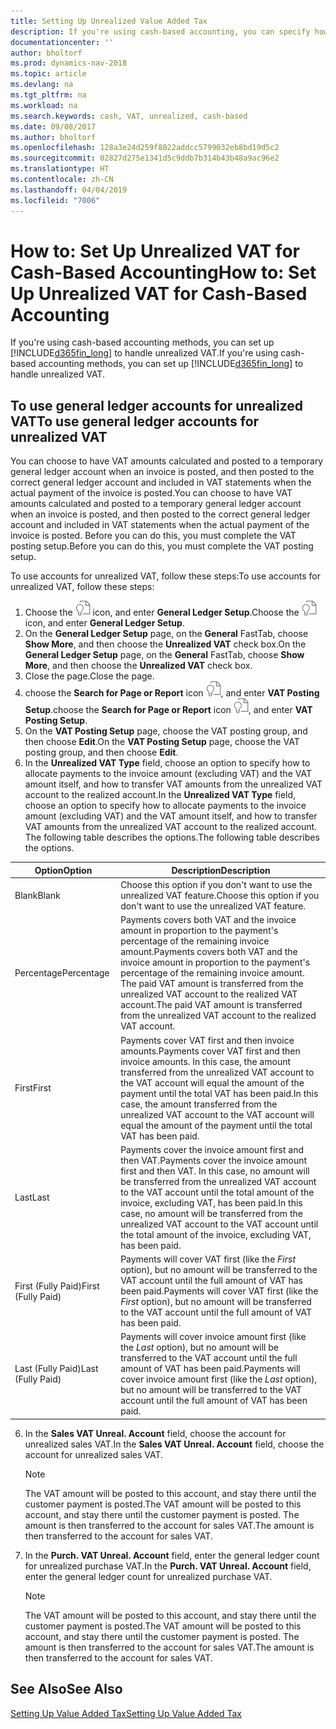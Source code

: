 ```yaml
---
title: Setting Up Unrealized Value Added Tax
description: If you're using cash-based accounting, you can specify how to handle unrealized VAT for sales and purchases.
documentationcenter: ''
author: bholtorf
ms.prod: dynamics-nav-2018
ms.topic: article
ms.devlang: na
ms.tgt_pltfrm: na
ms.workload: na
ms.search.keywords: cash, VAT, unrealized, cash-based
ms.date: 09/08/2017
ms.author: bholtorf
ms.openlocfilehash: 128a3e24d259f8022addcc5799032eb8bd19d5c2
ms.sourcegitcommit: 02827d275e1341d5c9ddb7b314b43b48a9ac96e2
ms.translationtype: HT
ms.contentlocale: zh-CN
ms.lasthandoff: 04/04/2019
ms.locfileid: "7006"
---
```

# <a name="how-to-set-up-unrealized-vat-for-cash-based-accounting"></a><span data-ttu-id="ae5d8-103">How to: Set Up Unrealized VAT for Cash-Based Accounting</span><span class="sxs-lookup"><span data-stu-id="ae5d8-103">How to: Set Up Unrealized VAT for Cash-Based Accounting</span></span>
<span data-ttu-id="ae5d8-104">If you're using cash-based accounting methods, you can set up [!INCLUDE[d365fin_long](includes/d365fin_long_md.md)] to handle unrealized VAT.</span><span class="sxs-lookup"><span data-stu-id="ae5d8-104">If you're using cash-based accounting methods, you can set up [!INCLUDE[d365fin_long](includes/d365fin_long_md.md)] to handle unrealized VAT.</span></span>

## <a name="to-use-general-ledger-accounts-for-unrealized-vat"></a><span data-ttu-id="ae5d8-105">To use general ledger accounts for unrealized VAT</span><span class="sxs-lookup"><span data-stu-id="ae5d8-105">To use general ledger accounts for unrealized VAT</span></span>
<span data-ttu-id="ae5d8-106">You can choose to have VAT amounts calculated and posted to a temporary general ledger account when an invoice is posted, and then posted to the correct general ledger account and included in VAT statements when the actual payment of the invoice is posted.</span><span class="sxs-lookup"><span data-stu-id="ae5d8-106">You can choose to have VAT amounts calculated and posted to a temporary general ledger account when an invoice is posted, and then posted to the correct general ledger account and included in VAT statements when the actual payment of the invoice is posted.</span></span> <span data-ttu-id="ae5d8-107">Before you can do this, you must complete the VAT posting setup.</span><span class="sxs-lookup"><span data-stu-id="ae5d8-107">Before you can do this, you must complete the VAT posting setup.</span></span>

<span data-ttu-id="ae5d8-108">To use accounts for unrealized VAT, follow these steps:</span><span class="sxs-lookup"><span data-stu-id="ae5d8-108">To use accounts for unrealized VAT, follow these steps:</span></span>
1. <span data-ttu-id="ae5d8-109">Choose the ![Search for Page or Report](media/ui-search/search_small.png "Search for Page or Report icon") icon, and enter **General Ledger Setup**.</span><span class="sxs-lookup"><span data-stu-id="ae5d8-109">Choose the ![Search for Page or Report](media/ui-search/search_small.png "Search for Page or Report icon") icon, and enter **General Ledger Setup**.</span></span> 
2. <span data-ttu-id="ae5d8-110">On the **General Ledger Setup** page, on the **General** FastTab, choose **Show More**, and then choose the **Unrealized VAT** check box.</span><span class="sxs-lookup"><span data-stu-id="ae5d8-110">On the **General Ledger Setup** page, on the **General** FastTab, choose **Show More**, and then choose the **Unrealized VAT** check box.</span></span>
3. <span data-ttu-id="ae5d8-111">Close the page.</span><span class="sxs-lookup"><span data-stu-id="ae5d8-111">Close the page.</span></span>
4. <span data-ttu-id="ae5d8-112">choose the **Search for Page or Report** icon ![Search for Page or Report](media/ui-search/search_small.png "Search for Page or Report icon"), and enter **VAT Posting Setup**.</span><span class="sxs-lookup"><span data-stu-id="ae5d8-112">choose the **Search for Page or Report** icon ![Search for Page or Report](media/ui-search/search_small.png "Search for Page or Report icon"), and enter **VAT Posting Setup**.</span></span> 
5. <span data-ttu-id="ae5d8-113">On the **VAT Posting Setup** page, choose the VAT posting group, and then choose **Edit**.</span><span class="sxs-lookup"><span data-stu-id="ae5d8-113">On the **VAT Posting Setup** page, choose the VAT posting group, and then choose **Edit**.</span></span> 
6. <span data-ttu-id="ae5d8-114">In the **Unrealized VAT Type** field, choose an option to specify how to allocate payments to the invoice amount (excluding VAT) and the VAT amount itself, and how to transfer VAT amounts from the unrealized VAT account to the realized account.</span><span class="sxs-lookup"><span data-stu-id="ae5d8-114">In the **Unrealized VAT Type** field, choose an option to specify how to allocate payments to the invoice amount (excluding VAT) and the VAT amount itself, and how to transfer VAT amounts from the unrealized VAT account to the realized account.</span></span> <span data-ttu-id="ae5d8-115">The following table describes the options.</span><span class="sxs-lookup"><span data-stu-id="ae5d8-115">The following table describes the options.</span></span>

| <span data-ttu-id="ae5d8-116">Option</span><span class="sxs-lookup"><span data-stu-id="ae5d8-116">Option</span></span> | <span data-ttu-id="ae5d8-117">Description</span><span class="sxs-lookup"><span data-stu-id="ae5d8-117">Description</span></span> |
| --- | --- |
| <span data-ttu-id="ae5d8-118">Blank</span><span class="sxs-lookup"><span data-stu-id="ae5d8-118">Blank</span></span> | <span data-ttu-id="ae5d8-119">Choose this option if you don't want to use the unrealized VAT feature.</span><span class="sxs-lookup"><span data-stu-id="ae5d8-119">Choose this option if you don't want to use the unrealized VAT feature.</span></span> |
| <span data-ttu-id="ae5d8-120">Percentage</span><span class="sxs-lookup"><span data-stu-id="ae5d8-120">Percentage</span></span> | <span data-ttu-id="ae5d8-121">Payments covers both VAT and the invoice amount in proportion to the payment's percentage of the remaining invoice amount.</span><span class="sxs-lookup"><span data-stu-id="ae5d8-121">Payments covers both VAT and the invoice amount in proportion to the payment's percentage of the remaining invoice amount.</span></span> <span data-ttu-id="ae5d8-122">The paid VAT amount is transferred from the unrealized VAT account to the realized VAT account.</span><span class="sxs-lookup"><span data-stu-id="ae5d8-122">The paid VAT amount is transferred from the unrealized VAT account to the realized VAT account.</span></span> |
| <span data-ttu-id="ae5d8-123">First</span><span class="sxs-lookup"><span data-stu-id="ae5d8-123">First</span></span> | <span data-ttu-id="ae5d8-124">Payments cover VAT first and then invoice amounts.</span><span class="sxs-lookup"><span data-stu-id="ae5d8-124">Payments cover VAT first and then invoice amounts.</span></span> <span data-ttu-id="ae5d8-125">In this case, the amount transferred from the unrealized VAT account to the VAT account will equal the amount of the payment until the total VAT has been paid.</span><span class="sxs-lookup"><span data-stu-id="ae5d8-125">In this case, the amount transferred from the unrealized VAT account to the VAT account will equal the amount of the payment until the total VAT has been paid.</span></span> |
| <span data-ttu-id="ae5d8-126">Last</span><span class="sxs-lookup"><span data-stu-id="ae5d8-126">Last</span></span> | <span data-ttu-id="ae5d8-127">Payments cover the invoice amount first and then VAT.</span><span class="sxs-lookup"><span data-stu-id="ae5d8-127">Payments cover the invoice amount first and then VAT.</span></span> <span data-ttu-id="ae5d8-128">In this case, no amount will be transferred from the unrealized VAT account to the VAT account until the total amount of the invoice, excluding VAT, has been paid.</span><span class="sxs-lookup"><span data-stu-id="ae5d8-128">In this case, no amount will be transferred from the unrealized VAT account to the VAT account until the total amount of the invoice, excluding VAT, has been paid.</span></span> |
| <span data-ttu-id="ae5d8-129">First (Fully Paid)</span><span class="sxs-lookup"><span data-stu-id="ae5d8-129">First (Fully Paid)</span></span> | <span data-ttu-id="ae5d8-130">Payments will cover VAT first (like the _First_ option), but no amount will be transferred to the VAT account until the full amount of VAT has been paid.</span><span class="sxs-lookup"><span data-stu-id="ae5d8-130">Payments will cover VAT first (like the _First_ option), but no amount will be transferred to the VAT account until the full amount of VAT has been paid.</span></span> |
| <span data-ttu-id="ae5d8-131">Last (Fully Paid)</span><span class="sxs-lookup"><span data-stu-id="ae5d8-131">Last (Fully Paid)</span></span> | <span data-ttu-id="ae5d8-132">Payments will cover invoice amount first (like the _Last_ option), but no amount will be transferred to the VAT account until the full amount of VAT has been paid.</span><span class="sxs-lookup"><span data-stu-id="ae5d8-132">Payments will cover invoice amount first (like the _Last_ option), but no amount will be transferred to the VAT account until the full amount of VAT has been paid.</span></span> |

6. <span data-ttu-id="ae5d8-133">In the **Sales VAT Unreal. Account** field, choose the account for unrealized sales VAT.</span><span class="sxs-lookup"><span data-stu-id="ae5d8-133">In the **Sales VAT Unreal. Account** field, choose the account for unrealized sales VAT.</span></span>

    > [!NOTE]  
   >   <span data-ttu-id="ae5d8-134">The VAT amount will be posted to this account, and stay there until the customer payment is posted.</span><span class="sxs-lookup"><span data-stu-id="ae5d8-134">The VAT amount will be posted to this account, and stay there until the customer payment is posted.</span></span> <span data-ttu-id="ae5d8-135">The amount is then transferred to the account for sales VAT.</span><span class="sxs-lookup"><span data-stu-id="ae5d8-135">The amount is then transferred to the account for sales VAT.</span></span>
7. <span data-ttu-id="ae5d8-136">In the **Purch. VAT Unreal. Account** field, enter the general ledger count for unrealized purchase VAT.</span><span class="sxs-lookup"><span data-stu-id="ae5d8-136">In the **Purch. VAT Unreal. Account** field, enter the general ledger count for unrealized purchase VAT.</span></span>

    > [!NOTE]  
   >   <span data-ttu-id="ae5d8-137">The VAT amount will be posted to this account, and stay there until the customer payment is posted.</span><span class="sxs-lookup"><span data-stu-id="ae5d8-137">The VAT amount will be posted to this account, and stay there until the customer payment is posted.</span></span> <span data-ttu-id="ae5d8-138">The amount is then transferred to the account for sales VAT.</span><span class="sxs-lookup"><span data-stu-id="ae5d8-138">The amount is then transferred to the account for sales VAT.</span></span>

## <a name="see-also"></a><span data-ttu-id="ae5d8-139">See Also</span><span class="sxs-lookup"><span data-stu-id="ae5d8-139">See Also</span></span>
[<span data-ttu-id="ae5d8-140">Setting Up Value Added Tax</span><span class="sxs-lookup"><span data-stu-id="ae5d8-140">Setting Up Value Added Tax</span></span>](finance-setup-vat.md)